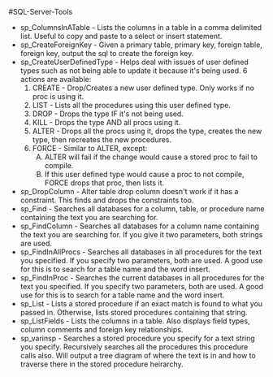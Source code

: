 #SQL-Server-Tools
<ul>
  <li>sp_ColumnsInATable - Lists the columns in a table in a comma delimited list. Useful to copy and paste to a select or insert statement.</li>
  <li>sp_CreateForeignKey - Given a primary table, primary key, foreign table, foreign key, output the sql to create the foreign key.</li>
  <li>sp_CreateUserDefinedType - Helps deal with issues of user defined types such as not being able to update it because it's being used. 6 actions are available:
  <ol><li>CREATE - Drop/Creates a new user defined type. Only works if no proc is using it.</li>
    <li>LIST - Lists all the procedures using this user defined type.</li>
    <li>DROP - Drops the type IF it's not being used.</li>
    <li>KILL - Drops the type AND all procs using it.</li>
    <li>ALTER - Drops all the procs using it, drops the type, creates the new type, then recreates the new procedures.</li>
    <li>FORCE - Similar to ALTER, except:<ol type='A'>
      <li>ALTER will fail if the change would cause a stored proc to fail to compile.</li>
      <li>If this user defined type would cause a proc to not compile, FORCE drops that proc, then lists it.</li></ol></ol></li>
  <li>sp_DropColumn - Alter table drop column doesn't work if it has a constraint. This finds and drops the constraints too.</li>
  <li>sp_Find - Searches all databases for a column, table, or procedure name containing the text you are searching for.</li>
  <li>sp_FindColumn - Searches all databases for a column name containing the text you are searching for. If you give it two parameters, both strings are used.</li>
  <li>sp_FindInAllProcs - Searches all databases in all procedures for the text you specified. If you specify two parameters, both are used. A good use for this is to search for a table name and the word insert.</li>
  <li>sp_FindInProc - Searches the current databases in all procedures for the text you specified. If you specify two parameters, both are used. A good use for this is to search for a table name and the word insert.</li>
  <li>sp_List - Lists a stored procedure if an exact match is found to what you passed in. Otherwise, lists stored procedures containing that string.</li>
  <li>sp_ListFields - Lists the columns in a table. Also displays field types, column comments and foreign key relationships.</li>
  <li>sp_varinsp - Searches a stored procedure you specify for a text string you specify. Recursively searches all the procedures this procedure calls also. Will output a tree diagram of where the text is in and how to traverse there in the stored procedure heirarchy.</li>
</ul>
